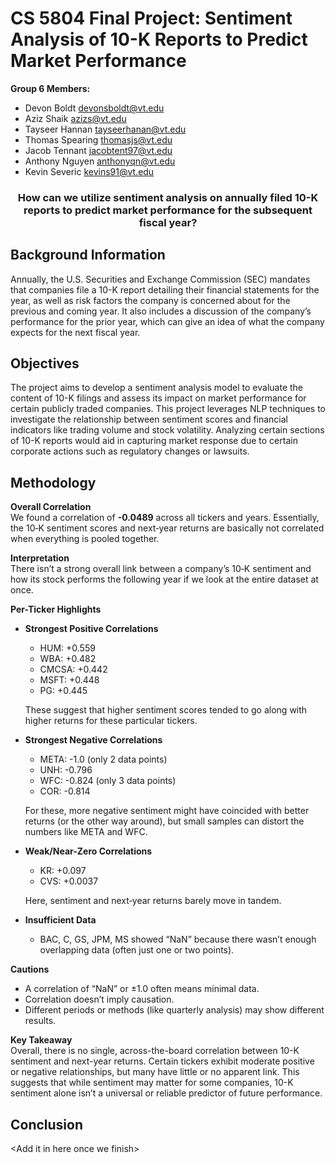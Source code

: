 
# CS 5804 Final Project: Sentiment Analysis of 10-K Reports to Predict Market Performance

**Group 6 Members:**
 - Devon Boldt devonsboldt@vt.edu 
 - Aziz Shaik azizs@vt.edu
 - Tayseer Hannan tayseerhanan@vt.edu
 - Thomas Spearing thomasjs@vt.edu
 - Jacob Tennant jacobtent97@vt.edu
 - Anthony Nguyen anthonyqn@vt.edu 
 - Kevin Severic kevins91@vt.edu

<h3 style="text-align:center;">How can we utilize sentiment analysis on annually filed 10-K reports to predict market performance for the subsequent fiscal year?</h3>

## Background Information
Annually, the U.S. Securities and Exchange Commission (SEC) mandates that companies file a 10-K report detailing their financial statements for the year, as well as risk factors the company is concerned about for the previous and coming year. It also includes a discussion of the company’s performance for the prior year, which can give an idea of what the company expects for the next fiscal year.

## Objectives
The project aims to develop a sentiment analysis model to evaluate the content of 10-K filings and assess its impact on market performance for certain publicly traded companies. This project leverages NLP techniques to investigate the relationship between sentiment scores and financial indicators like trading volume and stock volatility. Analyzing certain sections of 10-K reports would aid in capturing market response due to certain corporate actions such as regulatory changes or lawsuits.

## Methodology
**Overall Correlation**  
We found a correlation of **-0.0489** across all tickers and years. Essentially, the 10‑K sentiment scores and next‑year returns are basically not correlated when everything is pooled together.

**Interpretation**  
There isn’t a strong overall link between a company’s 10‑K sentiment and how its stock performs the following year if we look at the entire dataset at once.

**Per-Ticker Highlights**  

- **Strongest Positive Correlations**  
  - HUM: +0.559  
  - WBA: +0.482  
  - CMCSA: +0.442  
  - MSFT: +0.448  
  - PG: +0.445  

  These suggest that higher sentiment scores tended to go along with higher returns for these particular tickers.

- **Strongest Negative Correlations**  
  - META: -1.0 (only 2 data points)  
  - UNH: -0.796  
  - WFC: -0.824  (only 3 data points)
  - COR: -0.814  

  For these, more negative sentiment might have coincided with better returns (or the other way around), but small samples can distort the numbers like META and WFC.

- **Weak/Near-Zero Correlations**  
  - KR: +0.097  
  - CVS: +0.0037  

  Here, sentiment and next‑year returns barely move in tandem.

- **Insufficient Data**  
  - BAC, C, GS, JPM, MS showed “NaN” because there wasn’t enough overlapping data (often just one or two points).

**Cautions**  
- A correlation of “NaN” or ±1.0 often means minimal data.
- Correlation doesn’t imply causation.
- Different periods or methods (like quarterly analysis) may show different results.

**Key Takeaway**  
Overall, there is no single, across-the-board correlation between 10-K sentiment and next-year returns. Certain tickers exhibit moderate positive or negative relationships, but many have little or no apparent link. This suggests that while sentiment may matter for some companies, 10-K sentiment alone isn’t a universal or reliable predictor of future performance.

## Conclusion
<Add it in here once we finish\>

